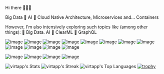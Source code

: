 Hi there 👋👋👋


Big Data  🔹 AI 🔹 Cloud Native Architecture, Microservices and... Containers

However, I'm also intensively exploring such topics like (among other things):
🔹 Big Data. AI
🔹 ClearML
🔹 GraphQL






![image](https://user-images.githubusercontent.com/23049337/220771451-523b2f85-9f2a-4ce9-a65a-fc3a28398fce.png)
![image](https://user-images.githubusercontent.com/23049337/220771323-409d6613-f014-4a13-bbb0-4801e06478a0.png)
![image](https://user-images.githubusercontent.com/23049337/220771651-ea10173d-e5ed-443d-bb4c-9307fa50fc46.png)
![image](https://user-images.githubusercontent.com/23049337/220773006-9f54e963-a282-4708-8639-bf39cd29ed54.png)
![image](https://user-images.githubusercontent.com/23049337/220775811-39e317aa-909e-4e9e-a148-b7cc713b0392.png)
![image](https://camo.githubusercontent.com/43962ea76518cc3d0819b0206791ae36c28ccc369f99f412379914f42431c025/68747470733a2f2f696d672e736869656c64732e696f2f62616467652f76657263656c2d2532333030303030302e7376673f7374796c653d666f722d7468652d6261646765266c6f676f3d76657263656c266c6f676f436f6c6f723d7768697465)
![image](https://camo.githubusercontent.com/cfb4dfc8ebbd3142ad1d68b18513d968429615d4c8cf16f68de71df188effe6b/68747470733a2f2f696d672e736869656c64732e696f2f62616467652f4170616368652532304b61666b612d3030303f7374796c653d666f722d7468652d6261646765266c6f676f3d6170616368656b61666b61)
![image](https://camo.githubusercontent.com/ec9b2bbaccf6915a29050ce24c10cd9b481b0c41b0bf5194add3e69f49a9be3c/68747470733a2f2f696d672e736869656c64732e696f2f62616467652f4d6f6e676f44422d2532333465613934622e7376673f7374796c653d666f722d7468652d6261646765266c6f676f3d6d6f6e676f6462266c6f676f436f6c6f723d7768697465)
![image](https://camo.githubusercontent.com/d39f98e5f22de18187cdd6600398884869c8beb344b8b78ab34a685721cf8b1a/68747470733a2f2f696d672e736869656c64732e696f2f62616467652f676974687562253230616374696f6e732d2532333236373145352e7376673f7374796c653d666f722d7468652d6261646765266c6f676f3d676974687562616374696f6e73266c6f676f436f6c6f723d7768697465)
![image](https://camo.githubusercontent.com/94d83dc5838e2784bee25fe9e019bc2fda128676f32cef2f06baa0f6f3849b8c/68747470733a2f2f696d672e736869656c64732e696f2f62616467652f6769742d2532334630353033332e7376673f7374796c653d666f722d7468652d6261646765266c6f676f3d676974266c6f676f436f6c6f723d7768697465)
![image](https://camo.githubusercontent.com/919cb904a0ba20cc6dacace39614dec6098934cf2311969bce016081d72883c9/68747470733a2f2f696d672e736869656c64732e696f2f62616467652f417061636865253230537061726b2d4644454532313f7374796c653d666f722d7468652d6261646765266c6f676f3d617061636865737061726b266c6f676f436f6c6f723d626c61636b)
![image](https://camo.githubusercontent.com/47bdcbb710332724072c75913b37203a44c0b6b299fcbd16b9b5b79489a5c76b/68747470733a2f2f696d672e736869656c64732e696f2f62616467652f417061636865253230416972666c6f772d3031374345453f7374796c653d666f722d7468652d6261646765266c6f676f3d417061636865253230416972666c6f77266c6f676f436f6c6f723d7768697465)

![image](https://camo.githubusercontent.com/923d8f0897e70d893e7095caa39c360a3472c9cb3a6508a4a7cf28f1de5dcdcc/68747470733a2f2f696d672e736869656c64732e696f2f62616467652f6d657461626173652d3243413545303f7374796c653d666f722d7468652d6261646765266c6f676f3d6d65746162617365266c6f676f436f6c6f723d7768697465)
![image](https://camo.githubusercontent.com/f70146b5bffc76ec5536a2ce54bd5493ff46685573d77a0015fd1a39856be31c/68747470733a2f2f696d672e736869656c64732e696f2f62616467652f7472696e6f2d3243413545303f7374796c653d666f722d7468652d6261646765266c6f676f3d7472696e6f266c6f676f436f6c6f723d7768697465)
![image](https://camo.githubusercontent.com/e49c556641446294ac28cb557df78eb7548a7be8d27ddb7c97de9ebb1734fc24/68747470733a2f2f696d672e736869656c64732e696f2f62616467652f67726166616e612d3243413545303f7374796c653d666f722d7468652d6261646765266c6f676f3d67726166616e61266c6f676f436f6c6f723d7768697465)
![image](https://camo.githubusercontent.com/5a182e972ab8b496196c50c5439735a3007c1ece78570f89203043c8dedd11e4/68747470733a2f2f696d672e736869656c64732e696f2f62616467652f6b6962616e612d3243413545303f7374796c653d666f722d7468652d6261646765266c6f676f3d6b6962616e61266c6f676f436f6c6f723d7768697465)


![virtapp's Stats](https://github-readme-stats.vercel.app/api?username=yevgenis-shapiro&theme=default&show_icons=true&hide_border=false&count_private=false)
![virtapp's Streak](https://github-readme-streak-stats.herokuapp.com/?user=yevgenis-shapiro&theme=default&hide_border=false)
![virtapp's Top Languages](https://github-readme-stats.vercel.app/api/top-langs/?username=yevgenis-shapiro&theme=default&show_icons=true&hide_border=false&layout=compact)
[![trophy](https://github-profile-trophy.vercel.app/?username=ryo-ma)](https://github.com/yevgenis-shapiro/github-profile-trophy)






